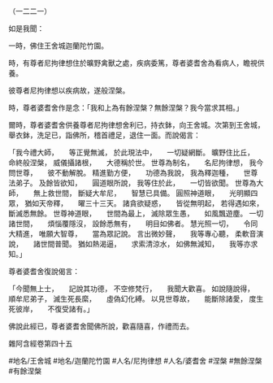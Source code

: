 （一二二一）

如是我聞：

一時，佛住王舍城迦蘭陀竹園。

時，有尊者尼拘律想住於曠野禽獸之處，疾病委篤，尊者婆耆舍為看病人，瞻視供養。

彼尊者尼拘律想以疾病故，遂般涅槃。

時，尊者婆耆舍作是念：「我和上為有餘涅槃？無餘涅槃？我今當求其相。」

爾時，尊者婆耆舍供養尊者尼拘律想舍利已，持衣鉢，向王舍城。次第到王舍城，舉衣鉢，洗足已，詣佛所，稽首禮足，退住一面。而說偈言：

「我今禮大師，　　等正覺無滅，
於此現法中，　　一切疑網斷。
曠野住比丘，　　命終般涅槃，
威儀攝諸根，　　大德稱於世。
世尊為制名，　　名尼拘律想，
我今問世尊，　　彼不動解脫。
精進勤方便，　　功德為我說，
我為釋迦種，　　世尊法弟子。
及餘皆欲知，　　圓道眼所說，
我等住於此，　　一切皆欲聞。
世尊為大師，　　無上救世間，
斷疑大牟尼，　　智慧已具備。
圓照神道眼，　　光明顯四眾，
猶如天帝釋，　　曜三十三天。
諸貪欲疑惑，　　皆從無明起，
若得遇如來，　　斷滅悉無餘。
世尊神道眼，　　世間為最上，
滅除眾生愚，　　如風飄遊塵。
一切諸世間，　　煩惱覆隱沒，
設餘悉無有，　　明目如佛者。
慧光照一切，　　令同大精進，
唯願大智尊，　　當為眾記說。
言出微妙聲，　　我等專心聽，
柔軟音演說，　　諸世間普聞。
猶如熱渴逼，　　求索清涼水，
如佛無減知，　　我等亦求知。」

尊者婆耆舍復說偈言：

「今聞無上士，　　記說其功德，
不空修梵行，　　我聞大歡喜。
如說隨說得，　　順牟尼弟子，
滅生死長縻，　　虛偽幻化縛。
以見世尊故，　　能斷除諸愛，
度生死彼岸，　　不復受諸有。」

佛說此經已，尊者婆耆舍聞佛所說，歡喜隨喜，作禮而去。

雜阿含經卷第四十五

#地名/王舍城
#地名/迦蘭陀竹園
#人名/尼拘律想
#人名/婆耆舍
#涅槃
#無餘涅槃
#有餘涅槃
